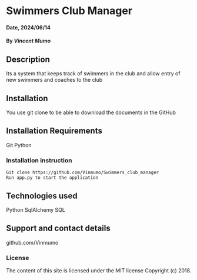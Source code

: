 # Swimmers Club Manager

#### Date, 2024/06/14

#### By *Vincent Mumo*

## Description
Its a system that keeps track of swimmers in the club and allow entry of new swimmers and coaches to the club

## Installation
You use git clone to be able to download the documents in the GitHub

## Installation Requirements
Git
Python

### Installation instruction
```
Git clone https://github.com/Vinmumo/Swimmers_club_manager
Run app.py to start the application
```

## Technologies used
Python
SqlAlchemy
SQL

## Support and contact details
github.com/Vinmumo

### License
The content of this site is licensed under the MIT license
Copyright (c) 2018.
